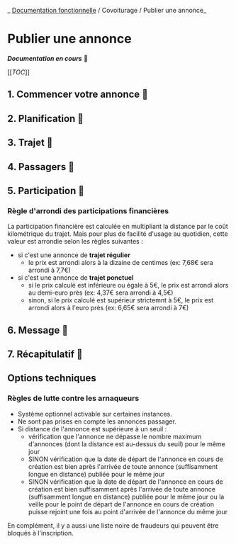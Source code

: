 _ [Documentation fonctionnelle](../README.md) / Covoiturage / Publier une annonce_
# Publier une annonce


_**Documentation en cours**_ :construction:

[[_TOC_]]

## 1. Commencer votre annonce :construction:
## 2. Planification :construction:
## 3. Trajet :construction:
## 4. Passagers :construction:
## 5. Participation  :construction:

### Règle d'arrondi des participations financières
La participation financière est calculée en multipliant la distance par le coût kilométrique du trajet. Mais pour plus de facilité d'usage au quotidien, cette valeur est arrondie selon les règles suivantes :

- si c'est une annonce de **trajet régulier**
    - le prix est arrondi alors à la dizaine de centimes (ex: 7,68€ sera arrondi à 7,7€)
- si c'est une annonce de **trajet ponctuel**
    - si le prix calculé est inférieure ou égale à 5€, le prix est arrondi alors au demi-euro près (ex: 4,37€ sera arrondi à 4,5€)
    - sinon, si le prix calculé est supérieur strictemnt à 5€, le prix est arrondi alors à l'euro près (ex: 6,65€ sera arrondi à 7€)



## 6. Message  :construction:
## 7. Récapitulatif  :construction:

## Options techniques

### Règles de lutte contre les arnaqueurs
- Système optionnel activable sur certaines instances.
- Ne sont pas prises en compte les annonces passager.
- Si distance de l'annonce est supérieure à un seuil : 
  - vérification que l'annonce ne dépasse le nombre maximum d'annonces (dont la distance est au-dessus du seuil) pour le même jour
  - SINON vérification que la date de départ de l'annonce en cours de création est bien après l'arrivée de toute annonce (suffisamment longue en distance) publiée pour le même jour
  - SINON vérification que la date de départ de l'annonce en cours de création est bien suffisamment après l'arrivée de toute annonce (suffisamment longue en distance) publiée pour le même jour ou la veille pour le point de départ de l'annonce en cours de création puisse rejoint une fois au point d'arrivée de l'annonce du même jour

En complément, il y a aussi une liste noire de fraudeurs qui peuvent être bloqués à l'inscription.



